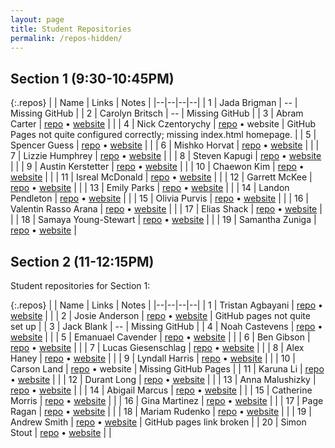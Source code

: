```yaml
---
layout: page
title: Student Repositories
permalink: /repos-hidden/
---
```


<style>
    .repos td:first-child {
        width: 40px;
    }
    .repos td:nth-child(2) {
        width: 200px;
    }
    .repos td:nth-child(3) {
        width: 150px;
    }
</style>

## Section 1 (9:30-10:45PM)

{:.repos}
| | Name | Links | Notes |
|--|--|--|--|
| 1 | Jada Brigman | -- | Missing GitHub |
| 2 | Carolyn Britsch | -- | Missing GitHub |
| 3 | Abram Carter | [repo](https://github.com/Abecart/csci185) &bull; [website](https://abecart.github.io/csci185/index.html)  | |
| 4 | Nick Czentorychy | [repo](https://github.com/nickc-10/csci185-coursework) &bull; website | GitHub Pages not quite configured correctly; missing index.html homepage. |
| 5 | Spencer Guess | [repo](https://github.com/sguessunca/csci185-coursework) &bull; [website](https://sguessunca.github.io/csci185-coursework/) |  |
| 6 | Mishko Horvat | [repo](https://github.com/MizzUNCA/csci185-coursework) &bull; [website](https://mizzunca.github.io/csci185-coursework) |  |
| 7 | Lizzie Humphrey | [repo](https://github.com/lizcoolcode/csci185-coursework/blob/master/index.html) &bull; [website](https://lizcoolcode.github.io/csci185-coursework/) |  |
| 8 | Steven Kapugi | [repo](https://github.com/skapugiunca/csci185-coursework) &bull; [website](https://skapugiunca.github.io/csci185-coursework/) |  |
| 9 | Austin Kerstetter | [repo](https://github.com/Austinkerstetter/csci185) &bull; [website](https://austinkerstetter.github.io/csci185/) |  |
| 10 | Chaewon Kim | [repo](https://github.com/chaewonK10/csci185) &bull; [website](https://chaewonk10.github.io/csci185/) |  |
| 11 | Isreal McDonald | [repo](https://github.com/isrealmcd/csci185-coursework) &bull; [website](https://isrealmcd.github.io/csci185-coursework/) |  |
| 12 | Garrett McKee |  [repo](https://github.com/gmckee97/csci185) &bull; [website](https://gmckee97.github.io/csci185/) | |
| 13 | Emily Parks | [repo](https://github.com/Eparks1/csci185-coursework) &bull; [website](https://eparks1.github.io/csci185-coursework/) |  |
| 14 | Landon Pendleton | [repo](https://github.com/landon044/csci185_coursework) &bull; [website](https://landon044.github.io/csci185_coursework/) |  |
| 15 | Olivia Purvis | [repo](https://github.com/Opurvis/csci185) &bull; [website](https://opurvis.github.io/csci185/) |  |
| 16 | Valentin Rasso Arana | [repo](https://github.com/ValentinRasso/csci185) &bull; [website](https://valentinrasso.github.io/csci185/) |  |
| 17 | Elias Shack | [repo](https://github.com/eliasten6/csci185) &bull; [website](https://eliasten6.github.io/csci185/) |  |
| 18 | Samaya Young-Stewart | [repo](https://github.com/syoungst/csci-185) &bull; [website](https://syoungst.github.io/csci-185) |  |
| 19 | Samantha Zuniga | [repo](https://github.com/samz21/CSCI185) &bull; [website](https://samz21.github.io/CSCI185/) |






## Section 2 (11-12:15PM)
Student repositories for Section 1:

{:.repos}
| | Name | Links | Notes |
|--|--|--|--|
| 1 | Tristan Agbayani | [repo](https://github.com/DaemonTokisaki/CSCI-185) &bull; [website](https://daemontokisaki.github.io/CSCI-185/) | | 
| 2 | Josie Anderson | [repo](https://github.com/jandersoj/csci185) &bull; [website](https://jandersoj.github.io/csci185) | GitHub pages not quite set up | 
| 3 | Jack Blank | -- | Missing GitHub |
| 4 | Noah Castevens | [repo](https://github.com/NoahCSC/csci185) &bull; [website](https://noahcsc.github.io/csci185) |  | 
| 5 | Emanuael Cavender | [repo](https://github.com/Emanuael23/csci185/commits?author=Emanuael23) &bull; [website](https://emanuael23.github.io/csci185/) |  |
| 6 | Ben Gibson | [repo](https://github.com/Benjamin2201/CSCI-185) &bull; [website](https://benjamin2201.github.io/CSCI-183/) | |
| 7 | Lucas Giesenschlag | [repo](https://github.com/LucasGiesenschlag/csci185-section2) &bull; [website](https://lucasgiesenschlag.github.io/csci185-section2/index.html) |  |
| 8 | Alex Haney | [repo](https://github.com/amhpurple/csci185) &bull; [website](https://amhpurple.github.io/csci185) |  |
| 9 | Lyndall Harris | [repo](https://github.com/lyndallharris/csci) &bull; [website](https://lyndallharris.github.io/csci/) |  |
| 10 | Carson Land | [repo](https://github.com/carson5269/csci185) &bull; website | Missing GitHub Pages |
| 11 | Karuna Li | [repo](https://github.com/csci185student/csci185-coursework) &bull; [website](https://csci185student.github.io/csci185-coursework/) |  |
| 12 | Durant Long | [repo](https://github.com/durantlong/csci185) &bull; [website](https://durantlong.github.io/csci185/) |  |
| 13 | Anna Malushizky | [repo](https://github.com/amalush1/csci185) &bull; [website](https://amalush1.github.io/csci185/) |  |
| 14 | Abigail Marcus | [repo](https://github.com/amarcus0724/csci185) &bull; [website](https://amarcus0724.github.io/csci185/) |  |
| 15 | Catherine Morris | [repo](https://github.com/catboxghost/csci185-coursework) &bull; [website](https://catboxghost.github.io/csci185-coursework/) |  |
| 16 | Gina Martinez | [repo](https://github.com/paganrage333/csci185) &bull; [website](https://ginapmtz.github.io/csci185/) |  |
| 17 | Page Ragan | [repo](https://github.com/paganrage333/csci185) &bull; [website](https://paganrage333.github.io/csci185/index.html) |  |
| 18 | Mariam Rudenko | [repo](https://github.com/rudedanko/csci185.git) &bull; [website](https://rudedanko.github.io/csci185-coursework/) |  |
| 19 | Andrew Smith | [repo](https://github.com/asmith7654/csci185-coursework) &bull; [website](https://asmith7654.github.com/csci185-coursework) | GitHub pages link broken |
| 20 | Simon Stout | [repo](https://github.com/sstout660/csci185) &bull; [website](https://sstout660.github.io/csci185/) |  |